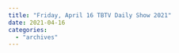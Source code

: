 ```yaml
---
title: "Friday, April 16 TBTV Daily Show 2021"
date: 2021-04-16
categories: 
  - "archives"
---
```



